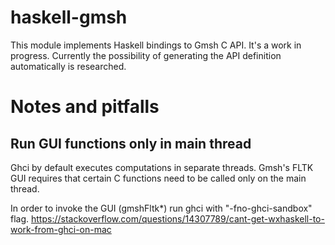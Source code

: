 # haskell-gmsh

This module implements Haskell bindings to Gmsh C API. It's a work in progress.
Currently the possibility of generating the API definition automatically is
researched.

# Notes and pitfalls

## Run GUI functions only in main thread
Ghci by default executes computations in separate threads. Gmsh's FLTK GUI
requires that certain C functions need to be called only on the main thread.

In order to invoke the GUI (gmshFltk*) run ghci with "-fno-ghci-sandbox" flag.
https://stackoverflow.com/questions/14307789/cant-get-wxhaskell-to-work-from-ghci-on-mac
